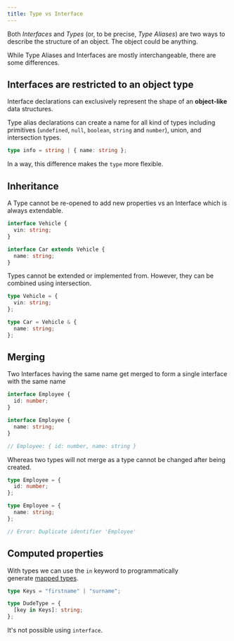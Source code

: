 ```yaml
---
title: Type vs Interface
---
```


Both _Interfaces_ and _Types_ (or, to be precise, _Type Aliases_) are two ways to describe the structure of an object. The object could be anything.

While Type Aliases and Interfaces are mostly interchangeable, there are some differences.

## Interfaces are restricted to an object type

Interface declarations can exclusively represent the shape of an **object-like** data structures.

Type alias declarations can create a name for all kind of types including primitives (`undefined`, `null`, `boolean`, `string` and `number`), union, and intersection types.

```ts
type info = string | { name: string };
```

In a way, this difference makes the `type` more flexible.

## Inheritance

A Type cannot be re-opened to add new properties vs an Interface which is always extendable.

```ts
interface Vehicle {
  vin: string;
}

interface Car extends Vehicle {
  name: string;
}
```

Types cannot be extended or implemented from. However, they can be combined using intersection.

```ts
type Vehicle = {
  vin: string;
};

type Car = Vehicle & {
  name: string;
};
```

## Merging

Two Interfaces having the same name get merged to form a single interface with the same name

```ts
interface Employee {
  id: number;
}

interface Employee {
  name: string;
}

// Employee: { id: number, name: string }
```

Whereas two types will not merge as a type cannot be changed after being created.

```ts
type Employee = {
  id: number;
};

type Employee = {
  name: string;
};

// Error: Duplicate identifier 'Employee'
```

## Computed properties

With types we can use the `in` keyword to programmatically generate [mapped types](https://www.typescriptlang.org/docs/handbook/advanced-types.html#mapped-types).

```ts
type Keys = "firstname" | "surname";

type DudeType = {
  [key in Keys]: string;
};
```

It's not possible using `interface`.

